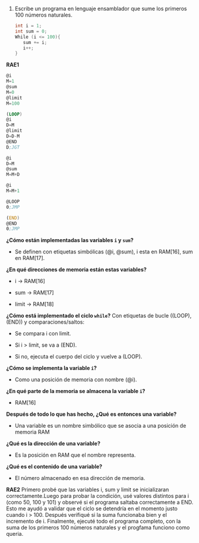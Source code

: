 1. Escribe un programa en lenguaje ensamblador que sume los primeros 100 números naturales.
    
    ```cpp
    int i = 1;
    int sum = 0;
    While (i <= 100){
       sum += i;
       i++;
    }
    ```

**RAE1**
```asm
@i
M=1         
@sum
M=0         
@limit
M=100       

(LOOP)
@i
D=M         
@limit
D=D-M       
@END
D;JGT       

@i
D=M         
@sum
M=M+D       

@i
M=M+1       

@LOOP
0;JMP       

(END)
@END
0;JMP       
```
    
**¿Cómo están implementadas las variables `i` y `sum`?**
- Se definen con etiquetas simbólicas (@i, @sum), i esta en RAM[16], sum en RAM[17].

**¿En qué direcciones de memoria están estas variables?**
- i → RAM[16]

- sum → RAM[17]

- limit → RAM[18]


**¿Cómo está implementado el ciclo `while`?**
Con etiquetas de bucle ((LOOP), (END)) y comparaciones/saltos:

- Se compara i con limit.

- Si i > limit, se va a (END).

- Si no, ejecuta el cuerpo del ciclo y vuelve a (LOOP).


**¿Cómo se implementa la variable `i`?**
- Como una posición de memoria con nombre (@i). 


**¿En qué parte de la memoria se almacena la variable `i`?**
- RAM[16]


**Después de todo lo que has hecho, ¿Qué es entonces una variable?**
- Una variable es un nombre simbólico que se asocia a una posición de memoria RAM


**¿Qué es la dirección de una variable?**
- Es la posición en RAM que el nombre representa.


**¿Qué es el contenido de una variable?**
- El número almacenado en esa dirección de memoria.

**RAE2**
Primero probé que las variables i, sum y limit se inicializaran correctamente.Luego para probar la condición, usé valores distintos para i (como 50, 100 y 101) y observé si el programa saltaba correctamente a END. Esto me ayudó a validar que el ciclo se detendría en el momento justo cuando i > 100. Después verifiqué si la suma funcionaba bien y el incremento de i. Finalmente, ejecuté todo el programa completo, con la suma de los primeros 100 números naturales y el progfama funciono como queria.